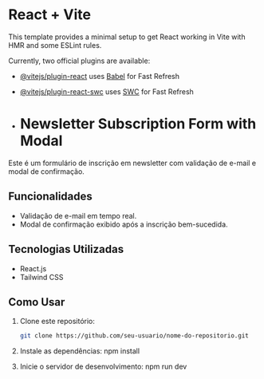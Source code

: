 # React + Vite

This template provides a minimal setup to get React working in Vite with HMR and some ESLint rules.

Currently, two official plugins are available:

- [@vitejs/plugin-react](https://github.com/vitejs/vite-plugin-react/blob/main/packages/plugin-react/README.md) uses [Babel](https://babeljs.io/) for Fast Refresh
- [@vitejs/plugin-react-swc](https://github.com/vitejs/vite-plugin-react-swc) uses [SWC](https://swc.rs/) for Fast Refresh

- # Newsletter Subscription Form with Modal

Este é um formulário de inscrição em newsletter com validação de e-mail e modal de confirmação.

## Funcionalidades

- Validação de e-mail em tempo real.
- Modal de confirmação exibido após a inscrição bem-sucedida.

## Tecnologias Utilizadas

- React.js
- Tailwind CSS

## Como Usar

1. Clone este repositório:

   ```bash
   git clone https://github.com/seu-usuario/nome-do-repositorio.git

2. Instale as dependências:
   npm install
3. Inicie o servidor de desenvolvimento:
   npm run dev

